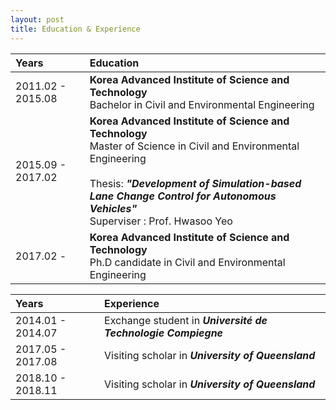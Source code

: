 ```yaml
---
layout: post
title: Education & Experience
---
```



| Years | Education |
|:---|:---|
| 2011.02 - 2015.08 | **Korea Advanced Institute of Science and Technology** <br> Bachelor in Civil and Environmental Engineering|
| 2015.09 - 2017.02 | **Korea Advanced Institute of Science and Technology** <br> Master of Science in Civil and Environmental Engineering <br><br> Thesis: ***"Development of Simulation-based Lane Change Control for Autonomous Vehicles"*** <br> Superviser : Prof. Hwasoo Yeo |
| 2017.02 -         | **Korea Advanced Institute of Science and Technology** <br> Ph.D candidate in Civil and Environmental Engineering|


| Years | Experience |
|:---|:---|
| 2014.01 - 2014.07  | Exchange student in ***Université de Technologie Compiegne*** |
| 2017.05 - 2017.08  | Visiting scholar in ***University of Queensland*** |
| 2018.10 - 2018.11  | Visiting scholar in ***University of Queensland*** |



